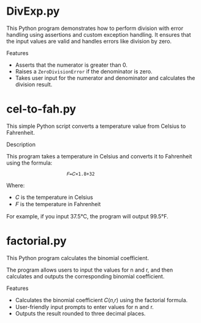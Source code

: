 # DivExp.py
This Python program demonstrates how to perform division with error handling using assertions and custom exception handling. It ensures that the input values are valid and handles errors like division by zero.

Features
- Asserts that the numerator is greater than 0.
- Raises a `ZeroDivisionError` if the denominator is zero.
- Takes user input for the numerator and denominator and calculates the division result.

# cel-to-fah.py
This simple Python script converts a temperature value from Celsius to Fahrenheit.

Description

This program takes a temperature in Celsius and converts it to Fahrenheit using the formula:

                          𝐹=𝐶×1.8+32
Where:
- 𝐶 is the temperature in Celsius
- 𝐹 is the temperature in Fahrenheit
  
For example, if you input 37.5°C, the program will output 99.5°F.

# factorial.py
This Python program calculates the binomial coefficient.

The program allows users to input the values for n and r, and then calculates and outputs the corresponding binomial coefficient.

Features
* Calculates the binomial coefficient 𝐶(𝑛,𝑟) using the factorial formula.
* User-friendly input prompts to enter values for n and r.
* Outputs the result rounded to three decimal places.
